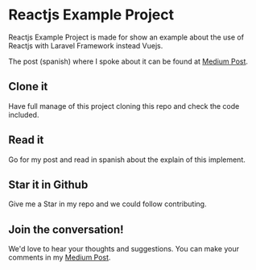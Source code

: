 # Reactjs Example Project

Reactjs Example Project is made for show an example about the use of Reactjs with Laravel Framework instead Vuejs.

The post (spanish) where I spoke about it can be found at <a href="#">Medium Post</a>.

## Clone it
Have full manage of this project cloning this repo and check the code included.

## Read it
Go for my post and read in spanish about the explain of this implement.

## Star it in Github
Give me a Star in my repo and we could follow contributing.

## Join the conversation!
We'd love to hear your thoughts and suggestions. You can make your comments in my <a href="#">Medium Post</a>.